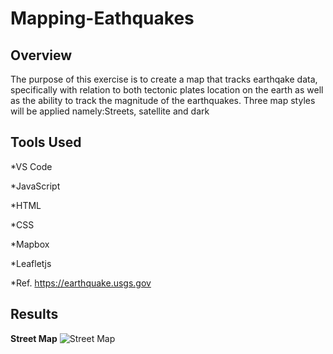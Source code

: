 # Mapping-Eathquakes
## Overview

The purpose of this exercise is to create a map that tracks earthqake data, specifically with relation to both tectonic plates location on the earth as well as the ability to track the magnitude of the earthquakes.  Three map styles will be applied namely:Streets, satellite and dark

## Tools Used

*VS Code

*JavaScript

*HTML

*CSS

*Mapbox

*Leafletjs

*Ref. https://earthquake.usgs.gov

## Results

**Street Map**
![Street Map]()


